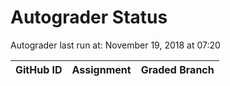 # Autograder Status
Autograder last run at: November 19, 2018 at 07:20

| GitHub ID | Assignment | Graded Branch |
|-----------|------------|---------------|
